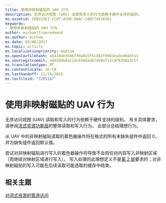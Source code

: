 ```yaml
---
title: 使用非映射磁贴的 UAV 行为
description: 无序访问视图 (UAV) 读取和写入的行为依赖于硬件支持的级别。
ms.assetid: CDB224E2-CC07-4568-9AAC-C8DC74536561
keywords:
- 使用非映射磁贴的 UAV 行为
author: michaelfromredmond
ms.author: mithom
ms.date: 02/08/2017
ms.topic: article
ms.localizationpriority: medium
ms.openlocfilehash: a5418de3646f70a815f5c482f9063ea3e48ddfa1
ms.sourcegitcommit: ed0304b8a214c03b8aab74b8ef12c9f82b8e3c5f
ms.translationtype: MT
ms.contentlocale: zh-CN
ms.lasthandoff: 11/19/2018
ms.locfileid: "7285147"
---
```

# <a name="span-iddirect3dconceptsuavbehaviorwithnon-mappedtilesspanuav-behavior-with-non-mapped-tiles"></a><span id="direct3dconcepts.uav_behavior_with_non-mapped_tiles"></span>使用非映射磁贴的 UAV 行为


无序访问视图 (UAV) 读取和写入的行为依赖于硬件支持的级别。 有关具体要求，请参阅[流式资源功能层](streaming-resources-features-tiers.md)的整体读取和写入行为。 此部分总结理想行为。

从 UAV 中的非映射磁贴读取的着色器操作将在格式的所有未缺失组件中返回 0，并为缺失组件返回默认值。

尝试对非映射磁贴进行写入的着色器操作将导致不会将任何内容写入非映射区域（而继续对映射区域进行写入）。 写入处理的此理想定义不是[第 2 层](tier-2.md)要求的；对非映射磁贴的写入可能在后续读取可能选取的缓存中结束。

## <a name="span-idrelated-topicsspanrelated-topics"></a><span id="related-topics"></span>相关主题


[对流式资源的管道访问](pipeline-access-to-streaming-resources.md)

 

 





